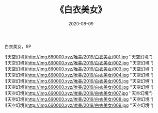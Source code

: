 ﻿---
layout: post
title:  《白衣美女》
date:   2020-08-09
img: http://img.660000.xyz/唯美/2019/白衣美女/000.jpg
categories: [美女, 清纯, 唯美]
---

白衣美女，9P



![天空幻境](http://img.660000.xyz/唯美/2019/白衣美女/001.jpg ''天空幻境'') <br>
![天空幻境](http://img.660000.xyz/唯美/2019/白衣美女/002.jpg ''天空幻境'') <br>
![天空幻境](http://img.660000.xyz/唯美/2019/白衣美女/003.jpg ''天空幻境'') <br>
![天空幻境](http://img.660000.xyz/唯美/2019/白衣美女/004.jpg ''天空幻境'') <br>
![天空幻境](http://img.660000.xyz/唯美/2019/白衣美女/005.jpg ''天空幻境'') <br>
![天空幻境](http://img.660000.xyz/唯美/2019/白衣美女/006.jpg ''天空幻境'') <br>
![天空幻境](http://img.660000.xyz/唯美/2019/白衣美女/007.jpg ''天空幻境'') <br>
![天空幻境](http://img.660000.xyz/唯美/2019/白衣美女/008.jpg ''天空幻境'') <br>
![天空幻境](http://img.660000.xyz/唯美/2019/白衣美女/009.jpg ''天空幻境'') <br>